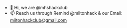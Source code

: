 - 👋 Hi, we are @mhshackclub
- 📫 Reach us through Remind @miltonhack & our Email: miltonhackclub@gmail.com

<!---
mhshackclub/mhshackclub is a ✨ special ✨ repository because its `README.md` (this file) appears on your GitHub profile.
You can click the Preview link to take a look at your changes.
--->
